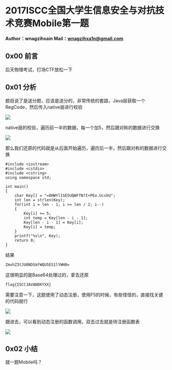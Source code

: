 # 2017ISCC全国大学生信息安全与对抗技术竞赛Mobile第一题

**Author：wnagzihxain
Mail：wnagzihxa1n@gmail.com**

## 0x00 前言
后天物理考试，打场CTF放松一下

## 0x01 分析
题目说了是送分题，应该是送分的，非常传统的套路，Java层获取一个RegCode，然后传入native层进行校验

![](Image/1.png)

native层的校验，遍历前一半的数据，每一个加5，然后跟对称的数据进行交换

![](Image/2.png)

那么我们还原的代码就是从后面开始遍历，遍历后一半，然后跟对称的数据进行交换
```
#include <iostream>
#include <cstdio>
#include <cstring>
using namespace std;

int main()
{
	char Key[] = "=0HWYl1SE5UQWFfN?I+PEo.UcshU";
	int len = strlen(Key);
	for(int i = len - 1; i >= len / 2; i--)
	{
		Key[i] += 5;
		int temp = Key[len - i - 1];
		Key[len - i - 1] = Key[i];
		Key[i] = temp;
	}
	printf("%s\n", Key);
	return 0;
}
```

结果
```
ZmxhZ3tJU0NDSkFWQU5ES1lYWH0=
```

这很明显的是Base64处理过的，拿去还原
```
flag{ISCCJAVANDKYXX}
```

需要注意一下，这题使用了动态注册，使用F5的时候，有些怪怪的，直接找关键的代码就行

![](Image/3.png)

跟进去，可以看到动态注册的函数调用，双击过去就是待注册函数表

![](Image/4.png)

## 0x02 小结
就一题Mobile吗？